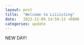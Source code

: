 ```yaml
---
layout: post
title:  "Welcome to Liiiisting"
date:   2023-12-09 14:59:13 +0800
categories: update
---
```




NEW DAY!
